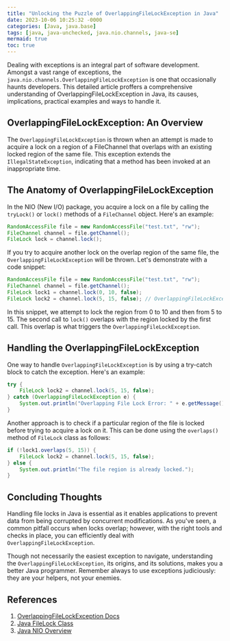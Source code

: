 ```yaml
---
title: "Unlocking the Puzzle of OverlappingFileLockException in Java"
date: 2023-10-06 10:25:32 -0000
categories: [Java, java.base]
tags: [java, java-unchecked, java.nio.channels, java-se]
mermaid: true
toc: true
---
```



Dealing with exceptions is an integral part of software development. Amongst a vast range of exceptions, the `java.nio.channels.OverlappingFileLockException` is one that occasionally haunts developers. This detailed article proffers a comprehensive understanding of OverlappingFileLockException in Java, its causes, implications, practical examples and ways to handle it.

## OverlappingFileLockException: An Overview

The `OverlappingFileLockException` is thrown when an attempt is made to acquire a lock on a region of a FileChannel that overlaps with an existing locked region of the same file. This exception extends the `IllegalStateException`, indicating that a method has been invoked at an inappropriate time. 

## The Anatomy of OverlappingFileLockException

In the NIO (New I/O) package, you acquire a lock on a file by calling the `tryLock()` or `lock()` methods of a `FileChannel` object. Here's an example:

```java
RandomAccessFile file = new RandomAccessFile("test.txt", "rw");
FileChannel channel = file.getChannel();
FileLock lock = channel.lock();
```

If you try to acquire another lock on the overlap region of the same file, the `OverlappingFileLockException` will be thrown. Let's demonstrate with a code snippet:

```java
RandomAccessFile file = new RandomAccessFile("test.txt", "rw");
FileChannel channel = file.getChannel();
FileLock lock1 = channel.lock(0, 10, false);
FileLock lock2 = channel.lock(5, 15, false); // OverlappingFileLockException will be thrown here
```

In this snippet, we attempt to lock the region from 0 to 10 and then from 5 to 15. The second call to `lock()` overlaps with the region locked by the first call. This overlap is what triggers the `OverlappingFileLockException`. 

## Handling the OverlappingFileLockException

One way to handle `OverlappingFileLockException` is by using a try-catch block to catch the exception. Here's an example:

```java
try {
    FileLock lock2 = channel.lock(5, 15, false);
} catch (OverlappingFileLockException e) {
    System.out.println("Overlapping File Lock Error: " + e.getMessage());
}
```

Another approach is to check if a particular region of the file is locked before trying to acquire a lock on it. This can be done using the `overlaps()` method of `FileLock` class as follows:

```java
if (!lock1.overlaps(5, 15)) {
    FileLock lock2 = channel.lock(5, 15, false);
} else {
    System.out.println("The file region is already locked.");
}
```

## Concluding Thoughts

Handling file locks in Java is essential as it enables applications to prevent data from being corrupted by concurrent modifications. As you've seen, a common pitfall occurs when locks overlap; however, with the right tools and checks in place, you can efficiently deal with `OverlappingFileLockException`.

Though not necessarily the easiest exception to navigate, understanding the `OverlappingFileLockException`, its origins, and its solutions, makes you a better Java programmer. Remember always to use exceptions judiciously: they are your helpers, not your enemies.

## References

1. [OverlappingFileLockException Docs](https://docs.oracle.com/javase/7/docs/api/java/nio/channels/OverlappingFileLockException.html)
2. [Java FileLock Class](https://docs.oracle.com/javase/7/docs/api/java/nio/channels/FileLock.html)
3. [Java NIO Overview](https://www.baeldung.com/java-nio)
